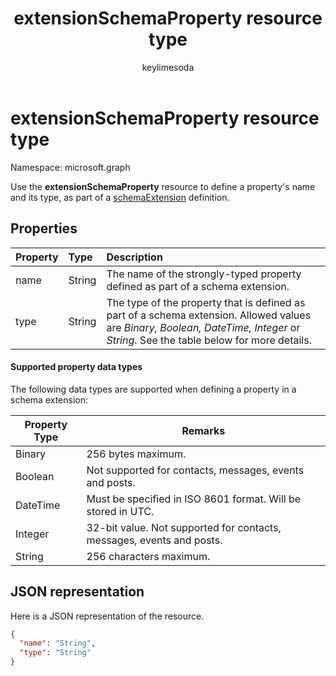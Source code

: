 ﻿---
title: "extensionSchemaProperty resource type"
description: "Use the **extensionSchemaProperty** resource to define a property's name and its type, as part of a schemaExtension definition."
localization_priority: Normal
author: "keylimesoda"
ms.prod: ""
doc_type: resourcePageType
---

# extensionSchemaProperty resource type

Namespace: microsoft.graph

Use the **extensionSchemaProperty** resource to define a property's name and its type, as part of a [schemaExtension](schemaextension.md) definition.

## Properties

| Property | Type   | Description                                                                                                                                                                          |
| :------- | :----- | :----------------------------------------------------------------------------------------------------------------------------------------------------------------------------------- |
| name     | String | The name of the strongly-typed property defined as part of a schema extension.                                                                                                       |
| type     | String | The type of the property that is defined as part of a schema extension.  Allowed values are *Binary, Boolean, DateTime, Integer* or *String*.  See the table below for more details. |

#### Supported property data types

The following data types are supported when defining a property in a schema extension:

| Property Type | Remarks                                                               |
| ------------- | --------------------------------------------------------------------- |
| Binary        | 256 bytes maximum.                                                    |
| Boolean       | Not supported for contacts, messages, events and posts.               |
| DateTime      | Must be specified in ISO 8601 format. Will be stored in UTC.          |
| Integer       | 32-bit value. Not supported for contacts, messages, events and posts. |
| String        | 256 characters maximum.                                               |

## JSON representation

Here is a JSON representation of the resource.

<!-- {
  "blockType": "resource",
  "optionalProperties": [

  ],
  "@odata.type": "microsoft.graph.extensionSchemaProperty"
}-->

```json
{
  "name": "String",
  "type": "String"
}

```

<!-- uuid: 8fcb5dbc-d5aa-4681-8e31-b001d5168d79
2015-10-25 14:57:30 UTC -->

<!-- {
  "type": "#page.annotation",
  "description": "extensionSchemaProperty resource",
  "keywords": "",
  "section": "documentation",
  "tocPath": ""
}-->

